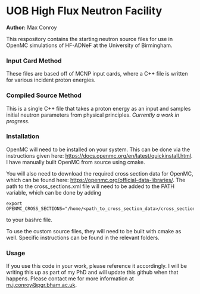 # UOB High Flux Neutron Facility
**Author:** Max Conroy

This respository contains the starting neutron source files for use in OpenMC simulations of HF-ADNeF at the University of Birmingham.

### Input Card Method
These files are based off of MCNP input cards, where a C++ file is written for various incident proton energies.

### Compiled Source Method
This is a single C++ file that takes a proton energy as an input and samples initial neutron parameters from physical principles.
_Currently a work in progress._

### Installation
OpenMC will need to be installed on your system. This can be done via the instructions given here: https://docs.openmc.org/en/latest/quickinstall.html. I have manually built OpenMC from source using cmake.

You will also need to download the required cross section data for OpenMC, which can be found here: https://openmc.org/official-data-libraries/. The path to the cross_sections.xml file will need to be added to the PATH variable, which can be done by adding
```
export OPENMC_CROSS_SECTIONS="/home/<path_to_cross_section_data>/cross_sections.xml"
```
to your bashrc file.

To use the custom source files, they will need to be built with cmake as well. Specific instructions can be found in the relevant folders.

### Usage
If you use this code in your work, please reference it accordingly. I will be writing this up as part of my PhD and will update this github when that happens. Please contact me for more information at m.j.conroy@pgr.bham.ac.uk.
